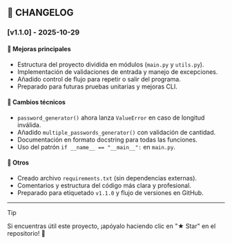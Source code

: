 ## 📜 CHANGELOG

### [v1.1.0] - 2025-10-29

#### 🚀 Mejoras principales
- Estructura del proyecto dividida en módulos (`main.py` y `utils.py`).
- Implementación de validaciones de entrada y manejo de excepciones.
- Añadido control de flujo para repetir o salir del programa.
- Preparado para futuras pruebas unitarias y mejoras CLI.

#### 🧩 Cambios técnicos
- `password_generator()` ahora lanza `ValueError` en caso de longitud inválida.
- Añadido `multiple_passwords_generator()` con validación de cantidad.
- Documentación en formato docstring para todas las funciones.
- Uso del patrón `if __name__ == "__main__":` en `main.py`.

#### 🧰 Otros
- Creado archivo `requirements.txt` (sin dependencias externas).
- Comentarios y estructura del código más clara y profesional.
- Preparado para etiquetado `v1.1.0` y flujo de versiones en GitHub.

---
> [!TIP]
> Si encuentras útil este proyecto, ¡apóyalo haciendo clic en "★ Star" en el repositorio! 🚀
